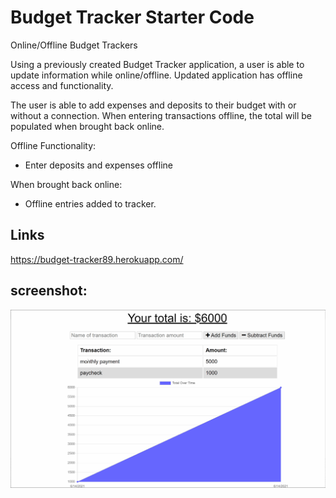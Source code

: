 # Budget Tracker Starter Code
Online/Offline Budget Trackers

Using a previously created Budget Tracker application, a user is able to update information while online/offline. Updated application has offline access and functionality.

The user is able to add expenses and deposits to their budget with or without a connection. When entering transactions offline, the total will be populated when brought back online.

Offline Functionality:

* Enter deposits and expenses offline

When brought back online:

* Offline entries added to tracker.
 ## Links 
 https://budget-tracker89.herokuapp.com/

 ## screenshot:
  ![Example Gif](./images/example21.gif)